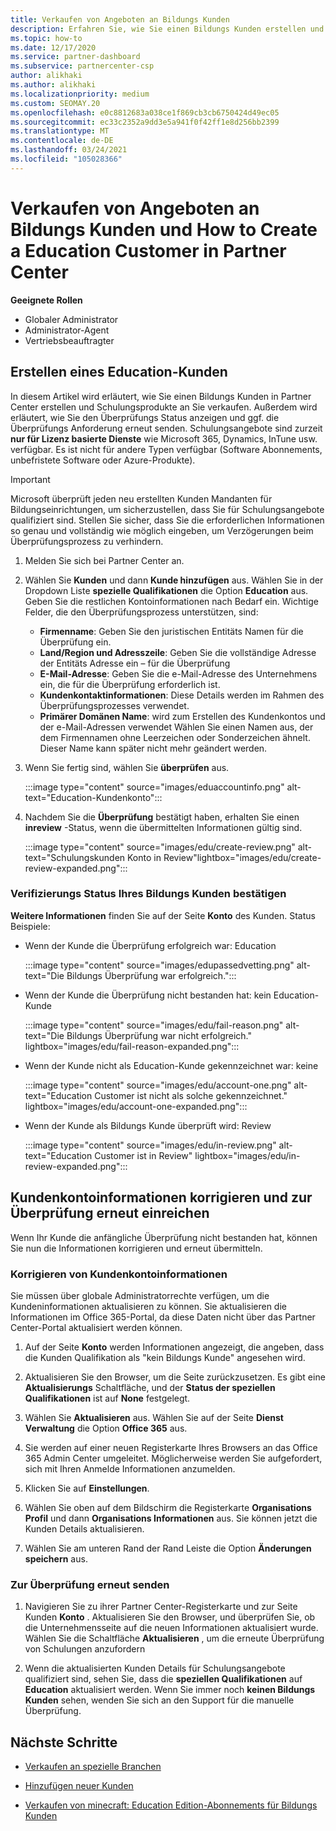```yaml
---
title: Verkaufen von Angeboten an Bildungs Kunden
description: Erfahren Sie, wie Sie einen Bildungs Kunden erstellen und Angebote in Partner Center verkaufen. Beinhaltet die Bestätigung des Überprüfungs Status für ihren Bildungs Kunden.
ms.topic: how-to
ms.date: 12/17/2020
ms.service: partner-dashboard
ms.subservice: partnercenter-csp
author: alikhaki
ms.author: alikhaki
ms.localizationpriority: medium
ms.custom: SEOMAY.20
ms.openlocfilehash: e0c8812683a038ce1f869cb3cb6750424d49ec05
ms.sourcegitcommit: ec33c2352a9dd3e5a941f0f42ff1e8d256bb2399
ms.translationtype: MT
ms.contentlocale: de-DE
ms.lasthandoff: 03/24/2021
ms.locfileid: "105028366"
---
```

# <a name="how-to-sell-offers-to-education-customers-and-how-to-create-an-education-customer-in-partner-center"></a>Verkaufen von Angeboten an Bildungs Kunden und How to Create a Education Customer in Partner Center

**Geeignete Rollen**

- Globaler Administrator
- Administrator-Agent
- Vertriebsbeauftragter

## <a name="create-an-education-customer"></a>Erstellen eines Education-Kunden

In diesem Artikel wird erläutert, wie Sie einen Bildungs Kunden in Partner Center erstellen und Schulungsprodukte an Sie verkaufen. Außerdem wird erläutert, wie Sie den Überprüfungs Status anzeigen und ggf. die Überprüfungs Anforderung erneut senden. Schulungsangebote sind zurzeit **nur für Lizenz basierte Dienste** wie Microsoft 365, Dynamics, InTune usw. verfügbar. Es ist nicht für andere Typen verfügbar (Software Abonnements, unbefristete Software oder Azure-Produkte).

> [!IMPORTANT]
> Microsoft überprüft jeden neu erstellten Kunden Mandanten für Bildungseinrichtungen, um sicherzustellen, dass Sie für Schulungsangebote qualifiziert sind.  Stellen Sie sicher, dass Sie die erforderlichen Informationen so genau und vollständig wie möglich eingeben, um Verzögerungen beim Überprüfungsprozess zu verhindern.

1. Melden Sie sich bei Partner Center an.

2. Wählen Sie **Kunden** und dann **Kunde hinzufügen** aus. Wählen Sie in der Dropdown Liste **spezielle Qualifikationen** die Option **Education** aus.  Geben Sie die restlichen Kontoinformationen nach Bedarf ein.  Wichtige Felder, die den Überprüfungsprozess unterstützen, sind:

   - **Firmenname**: Geben Sie den juristischen Entitäts Namen für die Überprüfung ein.
   - **Land/Region und Adresszeile**: Geben Sie die vollständige Adresse der Entitäts Adresse ein – für die Überprüfung
   - **E-Mail-Adresse**: Geben Sie die e-Mail-Adresse des Unternehmens ein, die für die Überprüfung erforderlich ist.
   - **Kundenkontaktinformationen**: Diese Details werden im Rahmen des Überprüfungsprozesses verwendet.
   - **Primärer Domänen Name**: wird zum Erstellen des Kundenkontos und der e-Mail-Adressen verwendet  Wählen Sie einen Namen aus, der dem Firmennamen ohne Leerzeichen oder Sonderzeichen ähnelt.  Dieser Name kann später nicht mehr geändert werden.

3. Wenn Sie fertig sind, wählen Sie **überprüfen** aus.

   :::image type="content" source="images/eduaccountinfo.png" alt-text="Education-Kundenkonto":::

4. Nachdem Sie die **Überprüfung** bestätigt haben, erhalten Sie einen **inreview** -Status, wenn die übermittelten Informationen gültig sind. 

    :::image type="content" source="images/edu/create-review.png" alt-text="Schulungskunden Konto in Review"lightbox="images/edu/create-review-expanded.png":::

### <a name="confirm-your-education-customers-verification-status"></a>Verifizierungs Status Ihres Bildungs Kunden bestätigen

**Weitere Informationen** finden Sie auf der Seite **Konto** des Kunden.
Status Beispiele:

- Wenn der Kunde die Überprüfung erfolgreich war: Education

   :::image type="content" source="images/edupassedvetting.png" alt-text="Die Bildungs Überprüfung war erfolgreich.":::

- Wenn der Kunde die Überprüfung nicht bestanden hat: kein Education-Kunde

   :::image type="content" source="images/edu/fail-reason.png" alt-text="Die Bildungs Überprüfung war nicht erfolgreich." lightbox="images/edu/fail-reason-expanded.png":::

- Wenn der Kunde nicht als Education-Kunde gekennzeichnet war: keine

   :::image type="content" source="images/edu/account-one.png" alt-text="Education Customer ist nicht als solche gekennzeichnet." lightbox="images/edu/account-one-expanded.png":::

- Wenn der Kunde als Bildungs Kunde überprüft wird: Review

    :::image type="content" source="images/edu/in-review.png" alt-text="Education Customer ist in Review" lightbox="images/edu/in-review-expanded.png":::

## <a name="correct-the-customer-account-info-and-resubmit-for-verification"></a>Kundenkontoinformationen korrigieren und zur Überprüfung erneut einreichen

Wenn Ihr Kunde die anfängliche Überprüfung nicht bestanden hat, können Sie nun die Informationen korrigieren und erneut übermitteln.

### <a name="correct-the-customer-account-information"></a>Korrigieren von Kundenkontoinformationen

Sie müssen über globale Administratorrechte verfügen, um die Kundeninformationen aktualisieren zu können. Sie aktualisieren die Informationen im Office 365-Portal, da diese Daten nicht über das Partner Center-Portal aktualisiert werden können.

1. Auf der Seite **Konto** werden Informationen angezeigt, die angeben, dass die Kunden Qualifikation als "kein Bildungs Kunde" angesehen wird.

2. Aktualisieren Sie den Browser, um die Seite zurückzusetzen. Es gibt eine **Aktualisierungs** Schaltfläche, und der **Status der speziellen Qualifikationen** ist auf **None** festgelegt.

3. Wählen Sie **Aktualisieren** aus. Wählen Sie auf der Seite **Dienst Verwaltung** die Option **Office 365** aus.

4. Sie werden auf einer neuen Registerkarte Ihres Browsers an das Office 365 Admin Center umgeleitet. Möglicherweise werden Sie aufgefordert, sich mit Ihren Anmelde Informationen anzumelden.

5. Klicken Sie auf **Einstellungen**.

6. Wählen Sie oben auf dem Bildschirm die Registerkarte **Organisations Profil** und dann **Organisations Informationen** aus. Sie können jetzt die Kunden Details aktualisieren.

7. Wählen Sie am unteren Rand der Rand Leiste die Option **Änderungen speichern** aus.  

### <a name="resubmit-for-verification"></a>Zur Überprüfung erneut senden

1. Navigieren Sie zu ihrer Partner Center-Registerkarte und zur Seite Kunden **Konto** . Aktualisieren Sie den Browser, und überprüfen Sie, ob die Unternehmensseite auf die neuen Informationen aktualisiert wurde. Wählen Sie die Schaltfläche **Aktualisieren** , um die erneute Überprüfung von Schulungen anzufordern

2. Wenn die aktualisierten Kunden Details für Schulungsangebote qualifiziert sind, sehen Sie, dass die **speziellen Qualifikationen** auf **Education** aktualisiert werden. Wenn Sie immer noch **keinen Bildungs Kunden** sehen, wenden Sie sich an den Support für die manuelle Überprüfung.

## <a name="next-steps"></a>Nächste Schritte

- [Verkaufen an spezielle Branchen](get-special-pricing-for-offers.md)

- [Hinzufügen neuer Kunden](add-a-new-customer.md)

- [Verkaufen von minecraft: Education Edition-Abonnements für Bildungs Kunden](minecraft-subscriptions.md)
